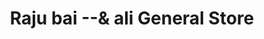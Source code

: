 ---
title: "Raju bai --& ali General Store"
url: /karachi/raju-bai-and-ali-general-store/
shop: general
---